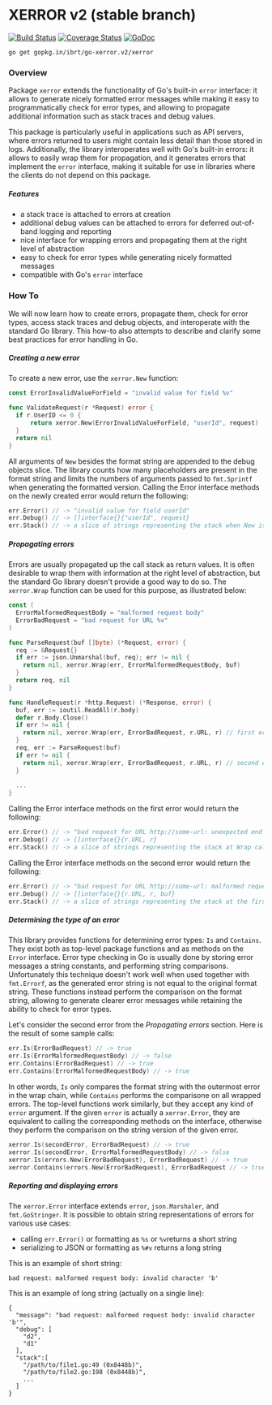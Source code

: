 # XERROR v2 (stable branch)

[![Build Status](https://api.travis-ci.org/ibrt/go-xerror.svg?branch=v2)](https://travis-ci.org/ibrt/go-xerror?branch=v2)
[![Coverage Status](https://coveralls.io/repos/github/ibrt/go-xerror/badge.svg?branch=v2)](https://coveralls.io/github/ibrt/go-xerror?branch=v2)
[![GoDoc](https://godoc.org/gopkg.in/ibrt/go-xerror.v2/xerror?status.svg)](https://godoc.org/gopkg.in/ibrt/go-xerror.v2/xerror)

```
go get gopkg.in/ibrt/go-xerror.v2/xerror
```

### Overview

Package `xerror` extends the functionality of Go's built-in `error` interface: it allows to generate nicely formatted error messages while making it easy to programmatically check for error types, and allowing to propagate additional information such as stack traces and debug values.

This package is particularly useful in applications such as API servers, where errors returned to users might contain less detail than those stored in logs. Additionally, the library interoperates well with Go's built-in errors: it allows to easily wrap them for propagation, and it generates errors that implement the `error` interface, making it suitable for use in libraries where the clients do not depend on this package.

##### Features

- a stack trace is attached to errors at creation
- additional debug values can be attached to errors for deferred out-of-band logging and reporting
- nice interface for wrapping errors and propagating them at the right level of abstraction
- easy to check for error types while generating nicely formatted messages
- compatible with Go's `error` interface

### How To

We will now learn how to create errors, propagate them, check for error types, access stack traces and debug objects, and interoperate with the standard Go library. This how-to also attempts to describe and clarify some best practices for error handling in Go.

##### Creating a new error

To create a new error, use the `xerror.New` function:

```go
const ErrorInvalidValueForField = "invalid value for field %v"

func ValidateRequest(r *Request) error {
  if r.UserID <= 0 {
      return xerror.New(ErrorInvalidValueForField, "userId", request)
  }
  return nil
}
```

All arguments of `New` besides the format string are appended to the debug objects slice. The library counts how many placeholders are present in the format string and limits the numbers of arguments passed to `fmt.Sprintf` when generating the formatted version. Calling the Error interface methods on the newly created error would return the following:

```go
err.Error() // -> "invalid value for field userId"
err.Debug() // -> []interface{}{"userId", request}
err.Stack() // -> a slice of strings representing the stack when New is called
```

##### Propagating errors

Errors are usually propagated up the call stack as return values. It is often desirable to wrap them with information at the right level of abstraction, but the standard Go library doesn't provide a good way to do so. The `xerror.Wrap` function can be used for this purpose, as illustrated below:

```go
const (
  ErrorMalformedRequestBody = "malformed request body"
  ErrorBadRequest = "bad request for URL %v"
)

func ParseRequest(buf []byte) (*Request, error) {
  req := &Request{}
  if err := json.Unmarshal(buf, req); err != nil {
    return nil, xerror.Wrap(err, ErrorMalformedRequestBody, buf)
  }
  return req, nil
}

func HandleRequest(r *http.Request) (*Response, error) {
  buf, err := ioutil.ReadAll(r.body)
  defer r.Body.Close()
  if err != nil {
    return nil, xerror.Wrap(err, ErrorBadRequest, r.URL, r) // first error
  }
  req, err := ParseRequest(buf)
  if err != nil {
    return nil, xerror.Wrap(err, ErrorBadRequest, r.URL, r) // second error
  }
  
  ...
}
```

Calling the Error interface methods on the first error would return the following:

```go
err.Error() // -> "bad request for URL http://some-url: unexpected end of file"
err.Debug() // -> []interface{}{r.URL, r}
err.Stack() // -> a slice of strings representing the stack at Wrap call
```

Calling the Error interface methods on the second error would return the following:

```go
err.Error() // -> "bad request for URL http://some-url: malformed request body: invalid character 'b'"
err.Debug() // -> []interface{}{r.URL, r, buf}
err.Stack() // -> a slice of strings representing the stack at the first Wrap call
```

##### Determining the type of an error

This library provides functions for determining error types: `Is` and `Contains`. They exist both as top-level package functions and as methods on the `Error` interface. Error type checking in Go is usually done by storing error messages a string constants, and performing string comparisons. Unfortunately this technique doesn't work well when used together with `fmt.Errorf`, as the generated error string is not equal to the original format string. These functions instead perform the comparison on the format string, allowing to generate clearer error messages while retaining the ability to check for error types.

Let's consider the second error from the _Propagating errors_ section. Here is the result of some sample calls:

```go
err.Is(ErrorBadRequest) // -> true
err.Is(ErrorMalformedRequestBody) // -> false
err.Contains(ErrorBadRequest) // -> true
err.Contains(ErrorMalformedRequestBody) // -> true
```

In other words, `Is` only compares the format string with the outermost error in the wrap chain, while `Contains` performs the comparisone on all wrapped errors. The top-level functions work similarly, but they accept any kind of `error` argument. If the given `error` is actually a `xerror.Error`, they are equivalent to calling the corresponding methods on the interface, otherwise they perform the comparison on the string version of the given error.

```go
xerror.Is(secondError, ErrorBadRequest) // -> true
xerror.Is(secondError, ErrorMalformedRequestBody) // -> false
xerror.Is(errors.New(ErrorBadRequest), ErrorBadRequest) // -> true
xerror.Contains(errors.New(ErrorBadRequest), ErrorBadRequest // -> true
```

##### Reporting and displaying errors

The `xerror.Error` interface extends `error`, `json.Marshaler`, and `fmt.GoStringer`. It is possible to obtain string representations of errors for various use cases:

- calling `err.Error()` or formatting as `%s` or `%v`returns a short string
- serializing to JSON or formatting as `%#v` returns a long string

This is an example of short string:

```
bad request: malformed request body: invalid character 'b'
```

This is an example of long string (actually on a single line):

```
{
  "message": "bad request: malformed request body: invalid character 'b'",
  "debug": [
    "d2",
    "d1"
  ],
  "stack":[
    "/path/to/file1.go:49 (0x8448b)",
    "/path/to/file2.go:198 (0x8448b)",
    ...
  ]
}
```
